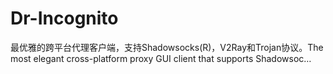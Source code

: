 # Dr-Incognito
最优雅的跨平台代理客户端，支持Shadowsocks(R)，V2Ray和Trojan协议。The most elegant cross-platform proxy GUI client that supports Shadowsoc…
